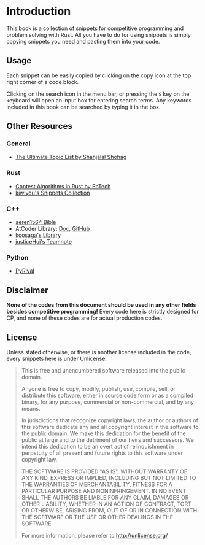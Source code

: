 # Introduction

This book is a collection of snippets for competitive programming and problem solving with Rust. All you have to do for using snippets is simply copying snippets you need and pasting them into your code.

## Usage

Each snippet can be easily copied by clicking on the copy icon <i class="fa fa-copy"></i> at the top right corner of a code block.

Clicking on the search icon <i class="fa fa-search"></i> in the menu bar, or pressing the `S` key on the keyboard will open an input box for entering search terms. Any keywords included in this book can be searched by typing it in the box.

## Other Resources

### General

- [The Ultimate Topic List by Shahjalal Shohag](https://blog.shahjalalshohag.com/topic-list/)

### Rust

- [Contest Algorithms in Rust by EbTech](https://github.com/EbTech/rust-algorithms)
- [kiwiyou's Snippets Collection](https://snippets.kiwiyou.dev/)

### C++

- [aeren1564 Bible](https://github.com/Aeren1564/Algorithms)
- AtCoder Library: [Doc](https://atcoder.github.io/ac-library/production/document_en/), [GitHub](https://github.com/atcoder/ac-library)
- [koosaga's Library](https://github.com/koosaga/olympiad/tree/master/Library)
- [justiceHui's Teamnote](https://github.com/justiceHui/icpc-teamnote)

### Python

- [PyRival](https://github.com/cheran-senthil/PyRival)

## Disclaimer

**None of the codes from this document should be used in any other fields besides competitive programming!** Every code here is strictly designed for CP, and none of these codes are for actual production codes.

## License

Unless stated otherwise, or there is another license included in the code, every snippets here is under Unlicense.

> This is free and unencumbered software released into the public domain.
> 
> Anyone is free to copy, modify, publish, use, compile, sell, or
distribute this software, either in source code form or as a compiled
binary, for any purpose, commercial or non-commercial, and by any
means.
>
> In jurisdictions that recognize copyright laws, the author or authors
of this software dedicate any and all copyright interest in the
software to the public domain. We make this dedication for the benefit
of the public at large and to the detriment of our heirs and
successors. We intend this dedication to be an overt act of
relinquishment in perpetuity of all present and future rights to this
software under copyright law.
> 
> THE SOFTWARE IS PROVIDED "AS IS", WITHOUT WARRANTY OF ANY KIND,
EXPRESS OR IMPLIED, INCLUDING BUT NOT LIMITED TO THE WARRANTIES OF
MERCHANTABILITY, FITNESS FOR A PARTICULAR PURPOSE AND NONINFRINGEMENT.
IN NO EVENT SHALL THE AUTHORS BE LIABLE FOR ANY CLAIM, DAMAGES OR
OTHER LIABILITY, WHETHER IN AN ACTION OF CONTRACT, TORT OR OTHERWISE,
ARISING FROM, OUT OF OR IN CONNECTION WITH THE SOFTWARE OR THE USE OR
OTHER DEALINGS IN THE SOFTWARE.
> 
> For more information, please refer to <http://unlicense.org/>
